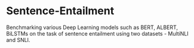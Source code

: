 # Sentence-Entailment
Benchmarking various Deep Learning models such as BERT, ALBERT, BiLSTMs on the task of sentence entailment using two datasets - MultiNLI and SNLI.
